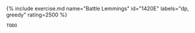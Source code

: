 {% include exercise.md name="Battle Lemmings" id="1420E" labels="dp, greedy" rating=2500 %}

```
TODO
```
